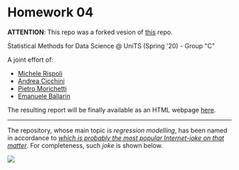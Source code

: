 # Homework 04

**ATTENTION**: This repo was a forked vesion of [this](https://github.com/emaballarin/rexthor) repo.

Statistical Methods for Data Science @ UniTS (Spring '20) - Group "C"

A joint effort of:  
- [Michele Rispoli](https://github.com/drpOpZ)  
- [Andrea Cicchini](https://github.com/Andrecik)  
- [Pietro Morichetti](https://github.com/wilsonjefferson)
- [Emanuele Ballarin](https://github.com/emaballarin)  


The resulting report will be finally available as an HTML webpage [here](https://ballarin.cc/dsscmirror/smds/hw04/04_homework.html).


---
The repository, whose main topic is *regression modelling*, has been named in accordance to [*which is probably the most popular Internet-joke on that matter*](https://xkcd.com/1725/). For completeness, such *joke* is shown below.  

![](https://imgs.xkcd.com/comics/linear_regression.png)
